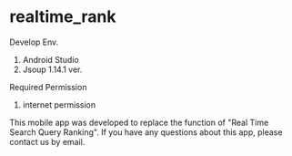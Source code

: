 # realtime_rank
Develop Env.
1. Android Studio
2. Jsoup 1.14.1 ver.

Required Permission
1. internet permission

This mobile app was developed to replace the function of "Real Time Search Query Ranking".
If you have any questions about this app, please contact us by email.
